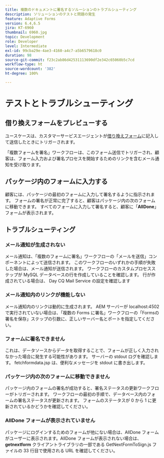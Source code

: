 ```yaml
---
title: 複数のドキュメントに署名するソルーションのトラブルシューティング
description: ソリューションのテストと問題の発生
feature: Adaptive Forms
version: 6.4,6.5
jira: KT-6960
thumbnail: 6960.jpg
topic: Development
role: Developer
level: Intermediate
exl-id: 99cba29e-4ae3-4160-a4c7-a5b6579618c0
duration: 98
source-git-commit: f23c2ab86d42531113690df2e342c65060b5c7cd
workflow-type: ht
source-wordcount: '382'
ht-degree: 100%

---
```


# テストとトラブルシューティング


## 借り換えフォームをプレビューする

ユースケースは、カスタマーサービスエージェントが[借り換えフォーム](http://localhost:4502/content/dam/formsanddocuments/formsandsigndemo/refinanceform/jcr:content?wcmmode=disabled)に記入して送信したときにトリガーされます。

「複数フォームを署名」ワークフローは、このフォーム送信でトリガーされ、顧客は、フォーム入力および署名プロセスを開始するためのリンクを含むメール通知を受け取ります。

## パッケージ内のフォームに入力する

顧客には、パッケージの最初のフォームに入力して署名するように指示されます。 フォームの署名が正常に完了すると、顧客はパッケージ内の次のフォームに移動できます。 すべてのフォームに入力して署名すると、顧客に「**AllDone**」フォームが表示されます。

## トラブルシューティング

### メール通知が生成されない

メール通知は、「複数のフォームに署名」ワークフローの「メールを送信」コンポーネントによって送信されます。 このワークフローのいずれかの手順が失敗した場合は、メール通知が送信されます。 ワークフローのカスタムプロセスステップが MySQL データベースの行を作成していることを確認します。 行が作成されている場合は、 Day CQ Mail Service の設定を確認します

### メール通知内のリンクが機能しない

メール通知内のリンクは動的に生成されます。 AEM サーバーが localhost:4502 で実行されていない場合は、「複数の Forms に署名」ワークフローの「Formsの署名を保存」ステップの引数に、正しいサーバー名とポートを指定してください。

### フォームに署名できません

これは、データソースからデータを取得することで、フォームが正しく入力されなかった場合に発生する可能性があります。 サーバーの stdout ログを確認します。 fetchformdata.jsp は、便利なメッセージを stdout に書き出します。

### パッケージ内の次のフォームに移動できません

パッケージ内のフォームの署名が成功すると、署名ステータスの更新ワークフローがトリガーされます。 ワークフローの最初の手順で、データベース内のフォームの署名ステータスが更新されます。 フォームのステータスが 0 から 1 に更新されているかどうかを確認してください。

### AllDone フォームが表示されていません

パッケージにログインするためのフォームが他にない場合は、AllDone フォームがユーザーに表示されます。AllDone フォームが表示されない場合は、 **getnextform** クライアントライブラリの一部である GetNextFormToSign.js ファイルの 33 行目で使用される URL を確認してください。
